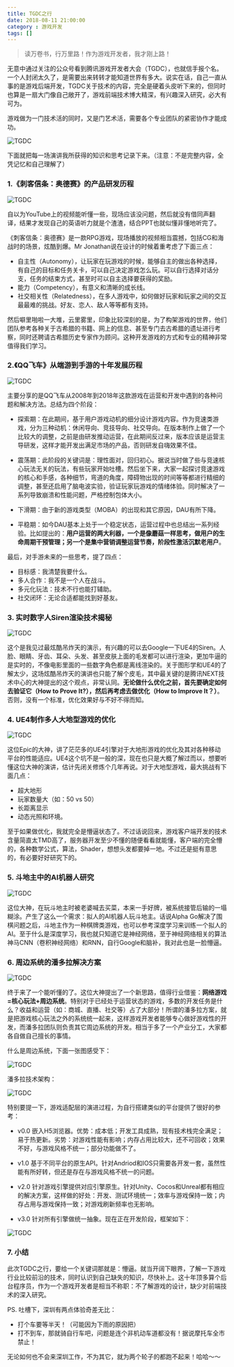 ```yaml
---
title: TGDC之行
date: 2018-08-11 21:00:00
category : 游戏开发
tags: []
---
```


> 读万卷书，行万里路！作为游戏开发者，我才刚上路！

无意中通过关注的公众号看到腾讯游戏开发者大会（TGDC），也就信手报个名。一个人封闭太久了，是需要出来转转才能知道世界有多大。说实在话，自己一直从事的是游戏后端开发，TGDC关于技术的内容，完全是硬着头皮听下来的，但同时也算是一扇大门像自己敞开了，游戏前端技术博大精深，有兴趣深入研究，必大有可为。

游戏做为一门技术活的同时，又是门艺术活，需要各个专业团队的紧密协作才能成功。

![TGDC](/images/tgdc-0.jpeg)

下面就把每一场演讲我所获得的知识和思考记录下来。（注意：不是完整内容，全凭记忆和自己理解了）

<!--more-->
### 1.《刺客信条：奥德赛》的产品研发历程

![TGDC](/images/tgdc-1.jpeg)

自以为YouTube上的视频能听懂一些，现场应该没问题，然后就没有借同声翻译，结果才发现自己的英语听力就是个渣渣，结合PPT也就似懂非懂地听完了。

《刺客信条：奥德赛》是一款RPG游戏，现场播放的视频相当震撼，包括CG和海战时的场景，炫酷到爆。Mr Jonathan说在设计的时候着重考虑了下面三点：

 - 自主性（Autonomy），让玩家在玩游戏的时候，能够自主的做出各种选择，有自己的目标和任务关卡，可以自己决定游戏怎么玩。可以自行选择对话分支，任务的结束方式，甚至时可以自主选择要获得的奖励。
 - 能力（Competency），有意义和清晰的成长线。
 - 社交相关性（Relatedness），在多人游戏中，如何做好玩家和玩家之间的交互最最难的挑战。好友、恋人、敌人等等都有支持。

然后噼里啪啦一大堆，云里雾里，印象比较深刻的是，为了构架游戏的世界，他们团队参考各种关于古希腊的书籍、网上的信息、甚至专门去古希腊的遗址进行考察，同时还聘请古希腊历史专家作为顾问。这种开发游戏的方式和专业的精神非常值得我们学习。

### 2.《QQ飞车》从端游到手游的十年发展历程

![TGDC](/images/tgdc-2.jpeg)

主要分享的是QQ飞车从2008年到2018年这款游戏在运营和开发中遇到的各种问题和解决方法。总结为四个阶段：

- 探索期：在此期间，基于用户游戏动机的细分设计游戏内容。作为竞速类游戏，分为三种动机：休闲导向、竞技导向、社交导向。在版本制作上做了一个比较大的调整，之前是由研发推动运营，在此期间反过来，版本应该是运营主导研发，这样才能开发出满足市场的产品，否则研发自嗨效果不佳。

- 震荡期：此阶段的关键词是：理性面对，回归初心。据说当时做了些与竞速核心玩法无关的玩法，有些玩家开始吐槽。然后坐下来，大家一起探讨竞速游戏的核心和手感，各种细节，弯道的角度，障碍物出现的时间等等都进行精细的调整，甚至还启用了脑电波实验，验证玩家玩游戏的情绪体验。同时解决了一系列导致崩溃和性能问题，严格控制包体大小。

- 下滑期：由于新的游戏类型（MOBA）的出现和其它原因，DAU有所下降。
- 平稳期：如今DAU基本上处于一个稳定状态，运营过程中也总结出一系列经验。比如提出的：**用户运营的两大利器，一个是像蘑菇一样思考，做用户的生命周期干预管理；另一个是集中营销调整运营节奏，阶段性激活沉默老用户**。

最后，对手游未来的一些思考，提了四点：
- 目标感：我清楚我要什么。
- 多人合作：我不是一个人在战斗。
- 多元化玩法：技术不行也能打辅助。
- 社交闭环：无论合适都能找到好基友。

### 3. 实时数字人Siren渲染技术揭秘

![TGDC](/images/tgdc-tech-1.jpeg)

这个是我见过最炫酷吊炸天的演示，有兴趣的可以去Google一下UE4的Siren。人脸、眼睛、牙齿、耳朵、头发、甚至皮肤上面的毛发都可以进行渲染，更加牛逼的是实时的，不像电影里面的一些数字角色都是离线渲染的。关于图形学和UE4的了解太少，这场炫酷吊炸天的演讲也只能了解个皮毛，其中最关键的是腾讯NEXT技术中心的大神提出的这个观点，非常认同。**无论做什么优化之前，首先要确定如何去验证它（How to Prove It?），然后再考虑去做优化（How to Improve It？）**。否则，没有一个标准，优化效果好与不好不得而知。

### 4. UE4制作多人大地型游戏的优化

![TGDC](/images/tgdc-tech-2.jpeg)

这位Epic的大神，讲了茫茫多的UE4引擎对于大地形游戏的优化及其对各种移动平台的性能适应。UE4这个坑不是一般的深，现在也只是大概了解过而以，想要听懂这位大神的演讲，估计先闭关修炼个几年再说。对于大地型游戏，最大挑战有下面几点：
- 超大地形
- 玩家数量大（如：50 vs 50）
- 长距离显示
- 动态光照和环境。

至于如果做优化，我就完全是懵逼状态了。不过话说回来，游戏客户端开发的技术含量简直太TMD高了，服务器开发至少不懂的随便看看就能懂，客户端的完全懵的，各种数学公式，算法，Shader，想想头发都要掉一地。不过还是挺有意思的，有必要好好研究下的。

### 5. 斗地主中的AI机器人研究

![TGDC](/images/tgdc-tech-3.jpeg)

这位大神，在玩斗地主时被老婆喊去买菜，本来一手好牌，被系统接管后输的一塌糊涂。产生了这么一个需求：拟人的AI机器人玩斗地主。话说Alpha Go解决了围棋问题之后，斗地主作为一种棋牌类游戏，也可以参考深度学习来训练一个拟人的AI。至于什么是深度学习，我也就只知道它是神经网络，至于神经网络相关的算法神马CNN（卷积神经网络）和RNN，自行Google和脑补，我对此也是一脸懵逼。

### 6. 周边系统的潘多拉解决方案

![TGDC](/images/tgdc-tech-4.jpeg)

终于来了一个能听懂的了。这位大神提出了一个新思路，值得行业借鉴：**网络游戏=核心玩法+周边系统**。特别对于已经处于运营状态的游戏，多数的开发任务是什么？收益和运营（如：商城、直播、社交等）占了大部分！所谓的潘多拉方案，就是把游戏核心玩法之外的系统统一起来，这样游戏开发者能够专心做好游戏性的开发，而潘多拉团队则负责其它周边系统的开发。相当于多了一个产业分工，大家都各自做自己擅长的事情。

什么是周边系统，下面一张图感受下：

![TGDC](/images/tgdc-tech-4-1.jpeg)

潘多拉技术架构：

![TGDC](/images/tgdc-tech-4-2.jpeg)

特别要提一下，游戏适配层的演进过程，为自行搭建类似的平台提供了很好的参考：

- v0.0 嵌入H5浏览器。优势：成本低；开发工具成熟，现有技术栈完全满足；易于热更新。劣势：对游戏性能有影响；内存占用比较大，还不可回收；效果不好，与游戏风格不统一；部分功能做不了。

- v1.0 基于不同平台的原生API。针对Andriod和IOS只需要各开发一套，虽然性能有所好转，但还是存在与游戏风格不统一的问题。

- v2.0 针对游戏引擎提供对应引擎原生。针对Unity、Cocos和Unreal都有相应的解决方案，这样做的好处：开发、测试环境统一；效率与游戏保持一致；内存占用与游戏保持一致；对游戏刷新频率也无影响。

- v3.0 针对所有引擎做统一抽象。现在正在开发阶段，框架如下：

![TGDC](/images/tgdc-tech-4-3.jpeg)


### 7. 小结

此次TGDC之行，要给一个关键词那就是：懵逼。就当开阔下眼界，了解一下游戏行业比较前沿的技术，同时认识到自己缺失的知识，尽快补上。这十年顶多算个后台程序员，作为一个游戏开发者是相当不称职：不了解游戏的设计，缺少对前端技术的深入研究。

PS. 吐槽下，深圳有两点体验奇差无比：
- 打个车要等半天！（可能因为下雨的原因把）
- 打不到车，那就骑自行车吧，问题是连个非机动车道都没有！据说摩托车全市禁止！

无论如何也不会来深圳工作，不为其它，就为两个轮子的都跑不起来！哈哈～～
